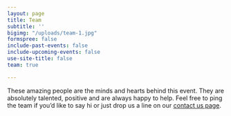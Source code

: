 ```yaml
---
layout: page
title: Team
subtitle: ''
bigimg: "/uploads/team-1.jpg"
formspree: false
include-past-events: false
include-upcoming-events: false
use-site-title: false
team: true

---
```

These amazing people are the minds and hearts behind this event. They are absolutely talented, positive and are always happy to help. Feel free to ping the team if you’d like to say hi or just drop us a line on our [contact us page](http://lightandsparknpo-web-prod.azurewebsites.net/contact/).